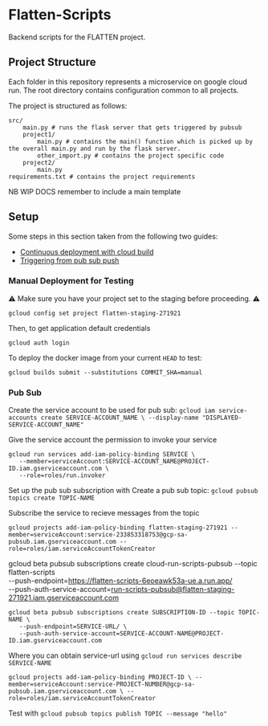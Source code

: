 # Flatten-Scripts

Backend scripts for the FLATTEN project.

## Project Structure

Each folder in this repository represents a microservice on google cloud run. The root directory contains configuration common to all projects.

The project is structured as follows:

```
src/
    main.py # runs the flask server that gets triggered by pubsub
    project1/
        main.py # contains the main() function which is picked up by the overall main.py and run by the flask server.
        other_import.py # contains the project specific code
    project2/
        main.py
requirements.txt # contains the project requirements
```

NB WIP DOCS
remember to include a main template

## Setup

Some steps in this section taken from the following two guides:
* [Continuous deployment with cloud build](https://cloud.google.com/run/docs/continuous-deployment-with-cloud-build)
* [Triggering from pub sub push](https://cloud.google.com/run/docs/triggering/pubsub-push#create-push-subscription)


### Manual Deployment for Testing

:warning: Make sure you have your project set to the staging before proceeding. :warning:

`gcloud config set project flatten-staging-271921`

Then, to get application default credentials

`gcloud auth login`

To deploy the docker image from your current `HEAD` to test:

`gcloud builds submit --substitutions COMMIT_SHA=manual`


### Pub Sub

Create the service account to be used for pub sub: `gcloud iam service-accounts create SERVICE-ACCOUNT_NAME \
   --display-name "DISPLAYED-SERVICE-ACCOUNT_NAME"`

Give the service account the permission to invoke your service
```
gcloud run services add-iam-policy-binding SERVICE \
   --member=serviceAccount:SERVICE-ACCOUNT_NAME@PROJECT-ID.iam.gserviceaccount.com \
   --role=roles/run.invoker
```

Set up the pub sub subscription with 
Create a pub sub topic: `gcloud pubsub topics create TOPIC-NAME`

Subscribe the service to recieve messages from the topic

`gcloud projects add-iam-policy-binding flatten-staging-271921 --member=serviceAccount:service-233853318753@gcp-sa-pubsub.iam.gserviceaccount.com --role=roles/iam.serviceAccountTokenCreator`

gcloud beta pubsub subscriptions create cloud-run-scripts-pubsub --topic flatten-scripts \
   --push-endpoint=https://flatten-scripts-6eoeawk53a-ue.a.run.app/ \
   --push-auth-service-account=run-scripts-pubsub@flatten-staging-271921.iam.gserviceaccount.com
```
gcloud beta pubsub subscriptions create SUBSCRIPTION-ID --topic TOPIC-NAME \
   --push-endpoint=SERVICE-URL/ \
   --push-auth-service-account=SERVICE-ACCOUNT-NAME@PROJECT-ID.iam.gserviceaccount.com
```
Where you can obtain service-url using
`gcloud run services describe SERVICE-NAME`


`
gcloud projects add-iam-policy-binding PROJECT-ID \
     --member=serviceAccount:service-PROJECT-NUMBER@gcp-sa-pubsub.iam.gserviceaccount.com \
     --role=roles/iam.serviceAccountTokenCreator
`

Test with
`gcloud pubsub topics publish TOPIC --message "hello"`